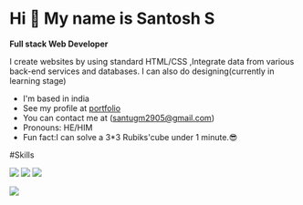 # Hi 👋 My name is Santosh S
 
**Full stack Web Developer**

I create websites by using standard HTML/CSS ,Integrate data from various back-end services and databases. I can also do designing(currently in learning stage)


- I'm based in india
- See my profile at  [portfolio](url)
- You can contact me at (santugm2905@gmail.com)
-  Pronouns: HE/HIM
-  Fun fact:I can solve a 3*3 Rubiks'cube under 1 minute.😎


#Skills


![](https://github.com/santu8ak/santu8ak/assets/122611173/d7dff1be-e984-4042-b0ee-bb3bc8162016)
![](![image](https://github.com/santu8ak/santu8ak/assets/122611173/ca6f312f-ea31-46f4-b5a4-68283ef3c184)
)
![](![image](https://github.com/santu8ak/santu8ak/assets/122611173/dd6280b6-d61f-48c3-9bed-4d30118f52a9)
)

![](![image](https://github.com/santu8ak/santu8ak/assets/122611173/e9fcf52e-cd21-48a7-9bd3-99a3830c0bdf)
)

